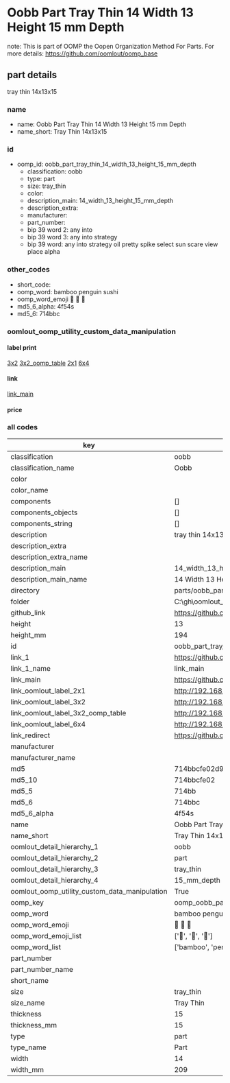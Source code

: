 # Oobb Part Tray Thin 14 Width 13 Height 15 mm Depth  

note: This is part of OOMP the Oopen Organization Method For Parts. For more details: https://github.com/oomlout/oomp_base

##  part details
  



tray thin 14x13x15



### name
* name: Oobb Part Tray Thin 14 Width 13 Height 15 mm Depth
* name_short: Tray Thin 14x13x15 
### id
* oomp_id: oobb_part_tray_thin_14_width_13_height_15_mm_depth
  * classification: oobb
  * type: part
  * size: tray_thin
  * color: 
  * description_main: 14_width_13_height_15_mm_depth
  * description_extra: 
  * manufacturer: 
  * part_number: 
  * bip 39 word 2: any into
  * bip 39 word 3: any into strategy
  * bip 39 word: any into strategy oil pretty spike select sun scare view place alpha

### other_codes
* short_code: 
* oomp_word: bamboo penguin sushi
* oomp_word_emoji :bamboo: :penguin: :sushi:
* md5_6_alpha: 4f54s
* md5_6: 714bbc






### oomlout_oomp_utility_custom_data_manipulation
#### label print
[3x2](http://192.168.1.245:1112/?label=oomp%204f54s)
[3x2_oomp_table](http://192.168.1.108:1112/?label=oomp%204f54s)
[2x1](http://192.168.1.242:1112/?label=oomp%204f54s)
[6x4](http://192.168.1.55:1112/?label=oomp%204f54s)    

#### link

[link_main](https://github.com/oomlout/oomlout_oobb_version_4_generated_parts/tree/main/navigation_oomp/oobb/part/tray_thin/14_width_13_height_15_mm_depth/part)                              

#### price







### all codes 
| key | value |  
| --- | --- |  
| classification | oobb |  
| classification_name | Oobb |  
| color |  |  
| color_name |  |  
| components | [] |  
| components_objects | [] |  
| components_string | [] |  
| description | tray thin 14x13x15 |  
| description_extra |  |  
| description_extra_name |  |  
| description_main | 14_width_13_height_15_mm_depth |  
| description_main_name | 14 Width 13 Height 15 mm Depth |  
| directory | parts/oobb_part_tray_thin_14_width_13_height_15_mm_depth |  
| folder | C:\gh\oomlout_oobb_version_4_generated_parts\parts\oobb_part_tray_thin_14_width_13_height_15_mm_depth |  
| github_link | https://github.com/oomlout/oomlout_oomp_part_src/tree/main/parts/oobb_part_tray_thin_14_width_13_height_15_mm_depth |  
| height | 13 |  
| height_mm | 194 |  
| id | oobb_part_tray_thin_14_width_13_height_15_mm_depth |  
| link_1 | https://github.com/oomlout/oomlout_oobb_version_4_generated_parts/tree/main/navigation_oomp/oobb/part/tray_thin/14_width_13_height_15_mm_depth/part |  
| link_1_name | link_main |  
| link_main | https://github.com/oomlout/oomlout_oobb_version_4_generated_parts/tree/main/navigation_oomp/oobb/part/tray_thin/14_width_13_height_15_mm_depth/part |  
| link_oomlout_label_2x1 | http://192.168.1.242:1112/?label=oomp%204f54s |  
| link_oomlout_label_3x2 | http://192.168.1.245:1112/?label=oomp%204f54s |  
| link_oomlout_label_3x2_oomp_table | http://192.168.1.108:1112/?label=oomp%204f54s |  
| link_oomlout_label_6x4 | http://192.168.1.55:1112/?label=oomp%204f54s |  
| link_redirect | https://github.com/oomlout/oomlout_oobb_version_4_generated_parts/tree/main/parts/oobb_tray_thin_14_13_15 |  
| manufacturer |  |  
| manufacturer_name |  |  
| md5 | 714bbcfe02d9586b4755199dad9d7051 |  
| md5_10 | 714bbcfe02 |  
| md5_5 | 714bb |  
| md5_6 | 714bbc |  
| md5_6_alpha | 4f54s |  
| name | Oobb Part Tray Thin 14 Width 13 Height 15 mm Depth |  
| name_short | Tray Thin 14x13x15  |  
| oomlout_detail_hierarchy_1 | oobb |  
| oomlout_detail_hierarchy_2 | part |  
| oomlout_detail_hierarchy_3 | tray_thin |  
| oomlout_detail_hierarchy_4 | 15_mm_depth |  
| oomlout_oomp_utility_custom_data_manipulation | True |  
| oomp_key | oomp_oobb_part_tray_thin_14_width_13_height_15_mm_depth |  
| oomp_word | bamboo penguin sushi |  
| oomp_word_emoji | :bamboo: :penguin: :sushi: |  
| oomp_word_emoji_list | [':bamboo:', ':penguin:', ':sushi:'] |  
| oomp_word_list | ['bamboo', 'penguin', 'sushi'] |  
| part_number |  |  
| part_number_name |  |  
| short_name |  |  
| size | tray_thin |  
| size_name | Tray Thin |  
| thickness | 15 |  
| thickness_mm | 15 |  
| type | part |  
| type_name | Part |  
| width | 14 |  
| width_mm | 209 |  
